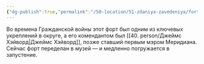 ```yaml
---
{"dg-publish":true,"permalink":"/50-location/51-zdaniya-zavedeniya/fort-harlou/","tags":["локация/здание"]}
---
```


Во времена Гражданской войны этот форт был одним из ключевых укреплений в округе, а его комендантом был [[40. person/Джеймс Хэйворд\|Джеймс Хэйворд]], позже ставший первым мэром Меридиана. Сейчас форт переделан в музей — и медленно погружается в запустение.